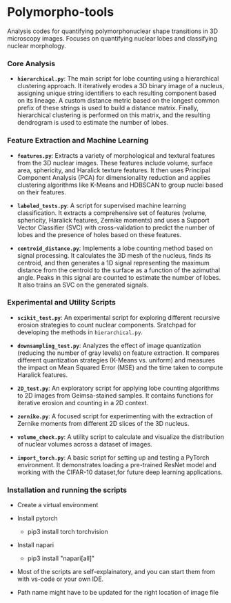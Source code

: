 # Polymorpho-tools
Analysis codes for quantifying polymorphonuclear shape transitions in 3D microscopy images. Focuses on quantifying nuclear lobes and classifying nuclear morphology.

### Core Analysis

*   **`hierarchical.py`**: The main script for lobe counting using a hierarchical clustering approach. It iteratively erodes a 3D binary image of a nucleus, assigning unique string identifiers to each resulting component based on its lineage. A custom distance metric based on the longest common prefix of these strings is used to build a distance matrix. Finally, hierarchical clustering is performed on this matrix, and the resulting dendrogram is used to estimate the number of lobes.

### Feature Extraction and Machine Learning

*   **`features.py`**: Extracts a variety of morphological and textural features from the 3D nuclear images. These features include volume, surface area, sphericity, and Haralick texture features. It then uses Principal Component Analysis (PCA) for dimensionality reduction and applies clustering algorithms like K-Means and HDBSCAN to group nuclei based on their features.

*   **`labeled_tests.py`**: A script for supervised machine learning classification. It extracts a comprehensive set of features (volume, sphericity, Haralick features, Zernike moments) and uses a Support Vector Classifier (SVC) with cross-validation to predict the number of lobes and the presence of holes based on these features.

*   **`centroid_distance.py`**: Implements a lobe counting method based on signal processing. It calculates the 3D mesh of the nucleus, finds its centroid, and then generates a 1D signal representing the maximum distance from the centroid to the surface as a function of the azimuthal angle. Peaks in this signal are counted to estimate the number of lobes. It also trains an SVC on the generated signals.

### Experimental and Utility Scripts

*   **`scikit_test.py`**: An experimental script for exploring different recursive erosion strategies to count nuclear components. Sratchpad for developing the methods in `hierarchical.py`.

*   **`downsampling_test.py`**: Analyzes the effect of image quantization (reducing the number of gray levels) on feature extraction. It compares different quantization strategies (K-Means vs. uniform) and measures the impact on Mean Squared Error (MSE) and the time taken to compute Haralick features.

*   **`2D_test.py`**: An exploratory script for applying lobe counting algorithms to 2D images from Geimsa-stained samples. It contains functions for iterative erosion and counting in a 2D context.

*   **`zernike.py`**: A focused script for experimenting with the extraction of Zernike moments from different 2D slices of the 3D nucleus.

*   **`volume_check.py`**: A utility script to calculate and visualize the distribution of nuclear volumes across a dataset of images.

*   **`import_torch.py`**: A basic script for setting up and testing a PyTorch environment. It demonstrates loading a pre-trained ResNet model and working with the CIFAR-10 dataset,for future deep learning applications.

### Installation and running the scripts 

*   Create a virtual environment
*   Install pytorch
    *   pip3 install torch torchvision
*   Install napari 
    *   pip3 install "napari[all]"

*   Most of the scripts are self-explainatory, and you can start them from with
    vs-code or your own IDE.

*   Path name might have to be updated for the right location of image file